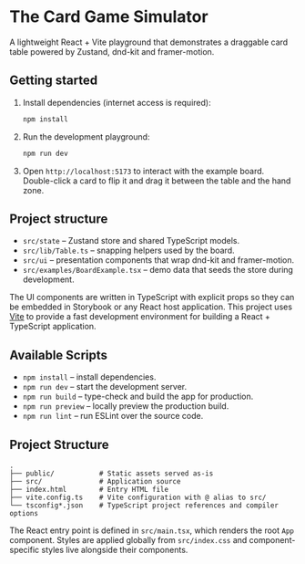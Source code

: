 # The Card Game Simulator

A lightweight React + Vite playground that demonstrates a draggable card table powered by Zustand, dnd-kit and framer-motion.

## Getting started

1. Install dependencies (internet access is required):
   ```bash
   npm install
   ```
2. Run the development playground:
   ```bash
   npm run dev
   ```
3. Open `http://localhost:5173` to interact with the example board. Double-click a card to flip it and drag it between the table and the hand zone.

## Project structure

- `src/state` – Zustand store and shared TypeScript models.
- `src/lib/Table.ts` – snapping helpers used by the board.
- `src/ui` – presentation components that wrap dnd-kit and framer-motion.
- `src/examples/BoardExample.tsx` – demo data that seeds the store during development.

The UI components are written in TypeScript with explicit props so they can be embedded in Storybook or any React host application.
This project uses [Vite](https://vitejs.dev/) to provide a fast development environment for building a React + TypeScript application.

## Available Scripts

- `npm install` – install dependencies.
- `npm run dev` – start the development server.
- `npm run build` – type-check and build the app for production.
- `npm run preview` – locally preview the production build.
- `npm run lint` – run ESLint over the source code.

## Project Structure

```
.
├── public/           # Static assets served as-is
├── src/              # Application source
├── index.html        # Entry HTML file
├── vite.config.ts    # Vite configuration with @ alias to src/
└── tsconfig*.json    # TypeScript project references and compiler options
```

The React entry point is defined in `src/main.tsx`, which renders the root `App` component. Styles are applied globally from `src/index.css` and component-specific styles live alongside their components.
